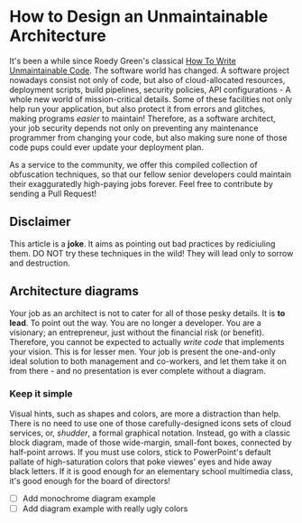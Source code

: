 # How to Design an Unmaintainable Architecture

It's been a while since Roedy Green's classical [How To Write Unmaintainable Code](https://www.mindprod.com/jgloss/unmain.html).
The software world has changed. A software project nowadays consist not only of code, but also of cloud-allocated resources,
deployment scripts, build pipelines, security policies, API configurations - A whole new world of mission-critical details.
Some of these facilities not only help run your application, but also protect it from errors and glitches, 
making programs *easier* to maintain! Therefore, as a software architect, your job security depends not only on preventing any
maintenance programmer from changing your code, but also making sure none of those code pups could ever update your deployment plan.

As a service to the community, we offer this compiled collection of obfuscation techniques, so that our fellow senior developers could
maintain their exagguratedly high-paying jobs forever. Feel free to contribute by sending a Pull Request!

## Disclaimer
This article is a **joke**. It aims as pointing out bad practices by rediciuling them. 
DO NOT try these techniques in the wild! They will lead only to sorrow and destruction.

## Architecture diagrams
Your job as an architect is not to cater for all of those pesky details. It is **to lead**. To point out the way.
You are no longer a developer. You are a visionary; an entrepreneur, just without the financial risk (or benefit).
Therefore, you cannot be expected to actually *write code* that implements your vision. This is for lesser men.
Your job is present the one-and-only ideal solution to both management and co-workers, and let them take it on from there - 
and no presentation is ever complete without a diagram.

### Keep it simple
Visual hints, such as shapes and colors, are more a distraction than help. There is no need to use one of those carefully-designed
icons sets of cloud services, or, *shudder*, a formal graphical notation. Instead, go with a classic block diagram, made of those 
wide-margin, small-font boxes, connected by half-point arrows. If you must use colors, stick to PowerPoint's default pallate of
high-saturation colors that poke viewes' eyes and hide away black letters. 
If it is good enough for an elementary school multimedia class, it's good enough for the board of directors!

- [ ] Add monochrome diagram example
- [ ] Add diagram example with really ugly colors

